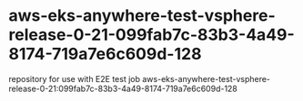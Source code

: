 # aws-eks-anywhere-test-vsphere-release-0-21-099fab7c-83b3-4a49-8174-719a7e6c609d-128
repository for use with E2E test job aws-eks-anywhere-test-vsphere-release-0-21:099fab7c-83b3-4a49-8174-719a7e6c609d-128
